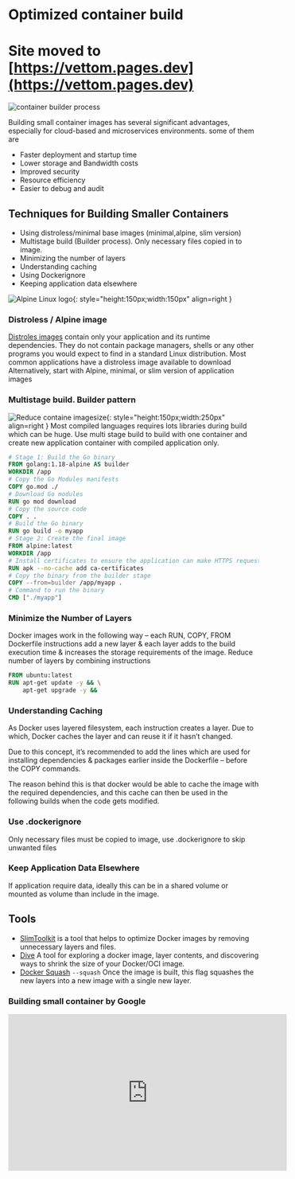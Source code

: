 # Optimized container build

# Site moved to [https://vettom.pages.dev](https://vettom.pages.dev)
![container builder process ](https://vettom-images.s3.eu-west-1.amazonaws.com/kubernetes/container_build.jpg)


Building small container images has several significant advantages, especially for cloud-based and microservices environments. some of them are

- Faster deployment and startup time
- Lower storage and Bandwidth costs
- Improved security
- Resource efficiency 
- Easier to debug and audit


## Techniques for Building Smaller Containers

- Using distroless/minimal base images (minimal,alpine, slim version)
- Multistage build (Builder process). Only necessary files copied in to image. 
- Minimizing the number of layers
- Understanding caching
- Using Dockerignore
- Keeping application data elsewhere

![Alpine Linux logo ](https://vettom-images.s3.eu-west-1.amazonaws.com/generic/alpine-linux.png){: style="height:150px;width:150px" align=right }
### Distroless / Alpine image
[Distroles images](https://github.com/GoogleContainerTools/distroless) contain only your application and its runtime dependencies. They do not contain package managers, shells or any other programs you would expect to find in a standard Linux distribution. Most common applications have a distroless image available to download
Alternatively, start with Alpine, minimal, or slim version of application images

### Multistage build. Builder pattern
![Reduce containe imagesize ](https://vettom-images.s3.eu-west-1.amazonaws.com/generic/image-reduce.jpg){: style="height:150px;width:250px" align=right }
Most compiled languages requires lots libraries during build which can be huge. Use multi stage build to build with one container and create new application container with compiled application only.
```dockerfile
# Stage 1: Build the Go binary
FROM golang:1.18-alpine AS builder
WORKDIR /app
# Copy the Go Modules manifests
COPY go.mod ./
# Download Go modules
RUN go mod download
# Copy the source code
COPY . .
# Build the Go binary
RUN go build -o myapp
# Stage 2: Create the final image
FROM alpine:latest
WORKDIR /app
# Install certificates to ensure the application can make HTTPS requests
RUN apk --no-cache add ca-certificates
# Copy the binary from the builder stage
COPY --from=builder /app/myapp .
# Command to run the binary
CMD ["./myapp"]
```

### Minimize the Number of Layers
Docker images work in the following way – each RUN, COPY, FROM Dockerfile instructions add a new layer & each layer adds to the build execution time & increases the storage requirements of the image.
Reduce number of layers by combining instructions
```Dockerfile
FROM ubuntu:latest
RUN apt-get update -y && \
    apt-get upgrade -y && 
```

### Understanding Caching
As Docker uses layered filesystem, each instruction creates a layer. Due to which, Docker caches the layer and can reuse it if it hasn’t changed.

Due to this concept, it’s recommended to add the lines which are used for installing dependencies & packages earlier inside the Dockerfile – before the COPY commands.

The reason behind this is that docker would be able to cache the image with the required dependencies, and this cache can then be used in the following builds when the code gets modified.

### Use .dockerignore
Only necessary files must be copied to image, use .dockerignore to skip unwanted files

### Keep Application Data Elsewhere
If application require data, ideally this can be in a shared volume or mounted as volume than include in the image.

## Tools
 - [SlimToolkit](https://devopscube.com/slimtoolkit-to-shrink-docker-images/) is a tool that helps to optimize Docker images by removing unnecessary layers and files.
 - [Dive](https://github.com/wagoodman/dive) A tool for exploring a docker image, layer contents, and discovering ways to shrink the size of your Docker/OCI image.
 - [Docker Squash](https://docs.docker.com/reference/cli/docker/image/build/#squash)  `--squash` Once the image is built, this flag squashes the new layers into a new image with a single new layer.

### Building small container by Google

 <iframe width="560" height="315" src="https://www.youtube.com/embed/wGz_cbtCiEA?si=v_2MCWqta2_cJk7a" title="YouTube video player" frameborder="0" allow="accelerometer; autoplay; clipboard-write; encrypted-media; gyroscope; picture-in-picture; web-share" referrerpolicy="strict-origin-when-cross-origin" allowfullscreen></iframe>